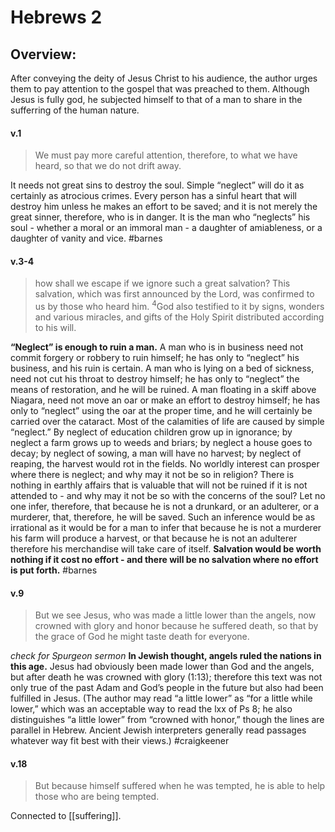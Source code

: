 # Hebrews 2

## Overview:
After conveying the deity of Jesus Christ to his audience, the author urges them to pay attention to the gospel that was preached to them. Although Jesus is fully god, he subjected himself to that of a man to share in the sufferring of the human nature. 


#### v.1
>We must pay more careful attention, therefore, to what we have heard, so that we do not drift away.

It needs not great sins to destroy the soul. Simple “neglect” will do it as certainly as atrocious crimes. Every person has a sinful heart that will destroy him unless he makes an effort to be saved; and it is not merely the great sinner, therefore, who is in danger. It is the man who “neglects” his soul - whether a moral or an immoral man - a daughter of amiableness, or a daughter of vanity and vice.
#barnes 

#### v.3-4
>how shall we escape if we ignore such a great salvation? This salvation, which was first announced by the Lord, was confirmed to us by those who heard him. <sup>4</sup>God also testified to it by signs, wonders and various miracles, and gifts of the Holy Spirit distributed according to his will.

**“Neglect” is enough to ruin a man.** A man who is in business need not commit forgery or robbery to ruin himself; he has only to “neglect” his business, and his ruin is certain. A man who is lying on a bed of sickness, need not cut his throat to destroy himself; he has only to “neglect” the means of restoration, and he will be ruined. A man floating in a skiff above Niagara, need not move an oar or make an effort to destroy himself; he has only to “neglect” using the oar at the proper time, and he will certainly be carried over the cataract. Most of the calamities of life are caused by simple “neglect.” By neglect of education children grow up in ignorance; by neglect a farm grows up to weeds and briars; by neglect a house goes to decay; by neglect of sowing, a man will have no harvest; by neglect of reaping, the harvest would rot in the fields. No worldly interest can prosper where there is neglect; and why may it not be so in religion? There is nothing in earthly affairs that is valuable that will not be ruined if it is not attended to - and why may it not be so with the concerns of the soul? Let no one infer, therefore, that because he is not a drunkard, or an adulterer, or a murderer, that, therefore, he will be saved. Such an inference would be as irrational as it would be for a man to infer that because he is not a murderer his farm will produce a harvest, or that because he is not an adulterer therefore his merchandise will take care of itself. **Salvation would be worth nothing if it cost no effort - and there will be no salvation where no effort is put forth.**
#barnes

#### v.9
>But we see Jesus, who was made a little lower than the angels, now crowned with glory and honor because he suffered death, so that by the grace of God he might taste death for everyone.

*check for Spurgeon sermon*
**In Jewish thought, angels ruled the nations in this age.** Jesus had obviously been made lower than God and the angels, but after death he was crowned with glory (1:13); therefore this text was not only true of the past Adam and God’s people in the future but also had been fulfilled in Jesus. (The author may read “a little lower” as “for a little while lower,” which was an acceptable way to read the lxx of Ps 8; he also distinguishes “a little lower” from “crowned with honor,” though the lines are parallel in Hebrew. Ancient Jewish interpreters generally read passages whatever way fit best with their views.)
#craigkeener 

#### v.18
>But because himself suffered when he was tempted, he is able to help those who are being tempted.

Connected to [[suffering]].


